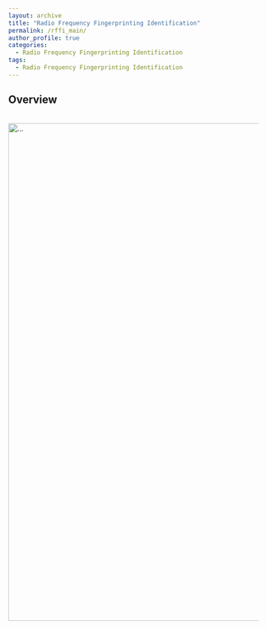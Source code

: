 ```yaml
---
layout: archive
title: "Radio Frequency Fingerprinting Identification"
permalink: /rffi_main/
author_profile: true
categories:
  - Radio Frequency Fingerprinting Identification
tags:
  - Radio Frequency Fingerprinting Identification
---
```

## Overview

<br />
<img align="center" width="1000" src="{{ site.url }}/images/rffi/RFF_identification_procedure.png" alt="...">
<br />
